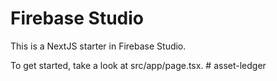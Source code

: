 # Firebase Studio

This is a NextJS starter in Firebase Studio.

To get started, take a look at src/app/page.tsx.
#   a s s e t - l e d g e r  
 